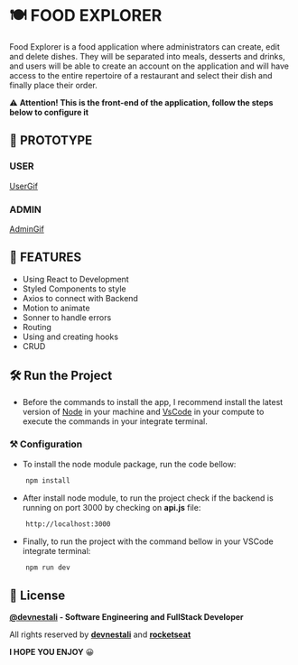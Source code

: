 
# 🍽️ FOOD EXPLORER

Food Explorer is a food application where administrators can create, edit and delete dishes. They will be separated into meals, desserts and drinks, and users will be able to create an account on the application and will have access to the entire repertoire of a restaurant and select their dish and finally place their order.

⚠️ **Attention! This is the front-end of the application, follow the steps below to configure it** 

## 🤖 PROTOTYPE

### USER

[UserGif]('./src/assets/Gravação-user.gif)

### ADMIN

[AdminGif]('./src/assets/Gravação-admin.gif)


## 📒 FEATURES

 - Using React to Development
 - Styled Components to style
 - Axios to connect with Backend
 - Motion to animate
 - Sonner to handle errors
 - Routing
 - Using and creating hooks
 - CRUD



## 🛠️ Run the Project



* Before the commands to install the app, I recommend install the latest version of [Node](https://nodejs.org/) in your machine and [VsCode](https://code.visualstudio.com/) in your compute to execute the commands in your integrate terminal.

### ⚒️ Configuration

* To install the node module package, run the code bellow: 

```bash
    npm install
```
* After install node module, to run the project check if the backend is running on port 3000 by checking on **api.js** file: 
```bash
    http://localhost:3000
```

* Finally, to run the project with the command bellow in your VSCode integrate terminal: 
```bash
    npm run dev
```

## 🚀 License

**[@devnestali]('https://github.com/devnestali') - Software Engineering and FullStack Developer**



All rights reserved by **[devnestali]('https://github.com/devnestali')** and **[rocketseat]('https://www.rocketseat.com.br/')**

**I HOPE YOU ENJOY** 😀
